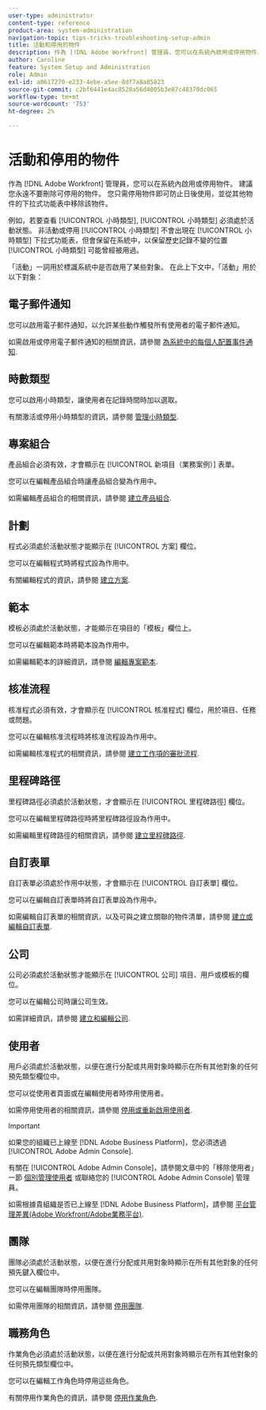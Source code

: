 ```yaml
---
user-type: administrator
content-type: reference
product-area: system-administration
navigation-topic: tips-tricks-troubleshooting-setup-admin
title: 活動和停用的物件
description: 作為 [!DNL Adobe Workfront] 管理員，您可以在系統內啟用或停用物件。 建議您永遠不要刪除可停用的物件。 您只需停用物件即可防止日後使用，並從其他物件的下拉式功能表中移除該物件。
author: Caroline
feature: System Setup and Administration
role: Admin
exl-id: a0617270-e233-4ebe-a5ee-8df7a8a85823
source-git-commit: c2bf6441e4ac8520a56d4005b3e87c48370dc065
workflow-type: tm+mt
source-wordcount: '753'
ht-degree: 2%

---
```


# 活動和停用的物件

作為 [!DNL Adobe Workfront] 管理員，您可以在系統內啟用或停用物件。 建議您永遠不要刪除可停用的物件。 您只需停用物件即可防止日後使用，並從其他物件的下拉式功能表中移除該物件。

例如，若要查看 [!UICONTROL 小時類型], [!UICONTROL 小時類型] 必須處於活動狀態。 非活動或停用 [!UICONTROL 小時類型] 不會出現在 [!UICONTROL 小時類型] 下拉式功能表，但會保留在系統中，以保留歷史記錄不變的位置 [!UICONTROL 小時類型] 可能曾經被用過。

「活動」一詞用於標識系統中是否啟用了某些對象。 在此上下文中，「活動」用於以下對象：

## 電子郵件通知

您可以啟用電子郵件通知，以允許某些動作觸發所有使用者的電子郵件通知。

如需啟用或停用電子郵件通知的相關資訊，請參閱 [為系統中的每個人配置事件通知](../../administration-and-setup/manage-workfront/emails/configure-event-notifications-for-everyone-in-the-system.md).

## 時數類型

您可以啟用小時類型，讓使用者在記錄時間時加以選取。

有關激活或停用小時類型的資訊，請參閱 [管理小時類型](../../administration-and-setup/set-up-workfront/configure-timesheets-schedules/hour-types.md).

## 專案組合

產品組合必須有效，才會顯示在 [!UICONTROL 新項目（業務案例）] 表單。

您可以在編輯產品組合時讓產品組合變為作用中。

如需編輯產品組合的相關資訊，請參閱 [建立產品組合](../../manage-work/portfolios/create-and-manage-portfolios/create-portfolios.md).

## 計劃

程式必須處於活動狀態才能顯示在 [!UICONTROL 方案] 欄位。

您可以在編輯程式時將程式設為作用中。

有關編輯程式的資訊，請參閱 [建立方案](../../manage-work/portfolios/create-and-manage-programs/create-program.md).

## 範本

模板必須處於活動狀態，才能顯示在項目的「模板」欄位上。

您可以在編輯範本時將範本設為作用中。

如需編輯範本的詳細資訊，請參閱 [編輯專案範本](../../manage-work/projects/create-and-manage-templates/edit-templates.md).

## 核准流程

核准程式必須有效，才會顯示在 [!UICONTROL 核准程式] 欄位，用於項目、任務或問題。

您可以在編輯核准流程時將核准流程設為作用中。

如需編輯核准程式的相關資訊，請參閱 [建立工作項的審批流程](../../administration-and-setup/customize-workfront/configure-approval-milestone-processes/create-approval-processes.md).

## 里程碑路徑

里程碑路徑必須處於活動狀態，才會顯示在 [!UICONTROL 里程碑路徑] 欄位。

您可以在編輯里程碑路徑時將里程碑路徑設為作用中。

如需編輯里程碑路徑的相關資訊，請參閱 [建立里程碑路徑](../../administration-and-setup/customize-workfront/configure-approval-milestone-processes/create-milestone-path.md).

## 自訂表單

自訂表單必須處於作用中狀態，才會顯示在 [!UICONTROL 自訂表單] 欄位。

您可以在編輯自訂表單時將自訂表單設為作用中。

如需編輯自訂表單的相關資訊，以及可與之建立關聯的物件清單，請參閱 [建立或編輯自訂表單](../../administration-and-setup/customize-workfront/create-manage-custom-forms/create-or-edit-a-custom-form.md).

## 公司

公司必須處於活動狀態才能顯示在 [!UICONTROL 公司] 項目、用戶或模板的欄位。

您可以在編輯公司時讓公司生效。

如需詳細資訊，請參閱 [建立和編輯公司](../../administration-and-setup/set-up-workfront/organizational-setup/create-and-edit-companies.md).

## 使用者

用戶必須處於活動狀態，以便在進行分配或共用對象時顯示在所有其他對象的任何預先類型欄位中。

您可以從使用者頁面或在編輯使用者時停用使用者。

如需停用使用者的相關資訊，請參閱 [停用或重新啟用使用者](../../administration-and-setup/add-users/create-and-manage-users/deactivate-a-user.md).

>[!IMPORTANT]
>
>如果您的組織已上線至 [!DNL Adobe Business Platform]，您必須透過 [!UICONTROL Adobe Admin Console].
>
>有關在 [!UICONTROL Adobe Admin Console]，請參閱文章中的「移除使用者」一節 [個別管理使用者](https://helpx.adobe.com/enterprise/using/manage-users-individually.html) 或聯絡您的 [!UICONTROL Adobe Admin Console] 管理員。
>
>如需根據貴組織是否已上線至 [!DNL Adobe Business Platform]，請參閱 [平台管理差異(Adobe Workfront/Adobe業務平台)](../../administration-and-setup/get-started-wf-administration/actions-in-admin-console.md).

## 團隊

團隊必須處於活動狀態，以便在進行分配或共用對象時顯示在所有其他對象的任何預先鍵入欄位中。

您可以在編輯團隊時停用團隊。

如需停用團隊的相關資訊，請參閱 [停用團隊](../../people-teams-and-groups/create-and-manage-teams/deactivate-a-team.md).

## 職務角色

作業角色必須處於活動狀態，以便在進行分配或共用對象時顯示在所有其他對象的任何預先類型欄位中。

您可以在編輯工作角色時停用這些角色。

有關停用作業角色的資訊，請參閱 [停用作業角色](../../administration-and-setup/set-up-workfront/organizational-setup/deactivate-job-roles.md).
